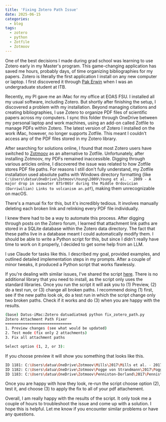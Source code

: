 ```yaml
---
title: 'Fixing Zotero Path Issue'
date: 2025-06-15
categories:
  - blog
tags:
  - zotero
  - python
  - Zotfile
  - Zotmoov
---
```

One of the best decisions I made during grad school was learning to use Zotero early in my Master's program. This game-changing application has saved me hours, probably days, of time organizing bibliographies for my papers. Zotero is literally the first application I install on any new computer or laptop. I first discovered it through [Pak Erwin](https://dasaptaerwin.notion.site/DASAPTA-ERWIN-SHORT-BIO-600a09a192c344609d685064ad014674) when I was an undergraduate student at ITB.

Recently, my PI gave me an iMac for my office at EOAS FSU. I installed all my usual software, including Zotero. But shortly after finishing the setup, I discovered a problem with my installation. Beyond managing citations and creating bibliographies, I use Zotero to organize PDF files of scientific papers across my computers. I sync this folder through OneDrive between my personal laptop and work machines, using an add-on called Zotfile to manage PDFs within Zotero. The latest version of Zotero I installed on the work iMac, however, no longer supports Zotfile. This meant I couldn't access any of the PDF files stored in my Zotero library.

After searching for solutions online, I found that most Zotero users have switched to [Zotmoov](https://github.com/wileyyugioh/zotmoov) as an alternative to Zotfile. Unfortunately, after installing Zotmoov, my PDFs remained inaccessible. Digging through various articles online, I discovered the issue was related to how Zotfile stores PDF file paths. For reasons I still don't fully understand, my Zotfile installation used absolute paths with Windows directory formatting (like `C:\Users\datua\OneDrive\Zotmoov\Young\2009\Young et al. - 2009 - A major drop in seawater 87Sr86Sr during the Middle Ordovician (Darriwilian) Links to volcanism an.pdf`), making them unrecognizable on macOS.

There's a manual fix for this, but it's incredibly tedious. It involves manually deleting each broken link and relinking every PDF file individually.

I knew there had to be a way to automate this process. After digging through posts on the Zotero forum, I learned that attachment link paths are stored in a SQLite database within the Zotero data directory. The fact that these paths live in a database meant I could automatically modify them. I should be able to write a Python script for this, but since I didn't really have time to work on it properly, I decided to get some help from an LLM.

I use Claude for tasks like this. I described my goal, provided examples, and outlined detailed implementation steps in my prompts. After a couple of minor tweaks, it produced a Python script that works flawlessly.

If you're dealing with similar issues, I've shared the script [here](https://github.com/datuadiatma/fix_zotero_path). There is no additional library that you need to install, as the script only uses the standard libraries. Once you run the script it will ask you to (1) Preview, (2) do a test run, or (3) change all broken paths. I recommend doing (1) first, see if the new paths look ok, do a test run in which the script change only two broken paths. Check if it works and do (3) when you are happy with the results.

```bash
(base) Datus-iMac:Zotero datuadiatma$ python fix_zotero_path.py 
Zotero Attachment Path Fixer
==============================
1. Preview changes (see what would be updated)
2. Test mode (fix only 2 attachments)
3. Fix all attachment paths

Select option (1, 2, or 3):
```

If you choose preview it will show you something that looks like this.

```bash
ID 1181: C:\Users\datua\OneDrive\Zotmoov\Mills\2017\Mills et al. - 2017 - Elevated CO 2 degassing rates prevented the return of Snowball Earth during the Phanerozoic.pdf -> /Users/datuadiatma/Library/CloudStorage/OneDrive-Personal/Zotmoov/Mills/2017/Mills et al. - 2017 - Elevated CO 2 degassing rates prevented the return of Snowball Earth during the Phanerozoic.pdf
ID 1182: C:\Users\datua\OneDrive\Zotmoov\Pogge von Strandmann\2017\Pogge von Strandmann et al. - 2017 - Lithium isotope behaviour during weathering in the Ganges Alluvial Plain.pdf -> /Users/datuadiatma/Library/CloudStorage/OneDrive-Personal/Zotmoov/Pogge von Strandmann/2017/Pogge von Strandmann et al. - 2017 - Lithium isotope behaviour during weathering in the Ganges Alluvial Plain.pdf
ID 1183: C:\Users\datua\OneDrive\Zotmoov\Penniston-Dorland\2017\Penniston-Dorland et al. - 2017 - Lithium Isotope Geochemistry.pdf -> /Users/datuadiatma/Library/CloudStorage/OneDrive-Personal/Zotmoov/Penniston-Dorland/2017/Penniston-Dorland et al. - 2017 - Lithium Isotope Geochemistry.pdf
```

Once you are happy with how they look, re-run the script choose option (2), test it, and choose (3) to apply the fix to all of your pdf attachement.

Overall, I am really happy with the results of the script. It only took me a couple of hours to troubleshoot the issue and come up with a solution. I hope this is helpful. Let me know if you encounter similar problems or have any questions.